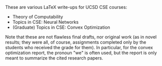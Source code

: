 These are various LaTeX write-ups for UCSD CSE courses:

- Theory of Computability
- Topics in CSE: Neural Networks
- (Graduate) Topics in CSE: Convex Optimization

Note that these are not flawless final drafts, nor original work (as in novel results;
they were all, of course, assignments completed only by the students who received the
grade for them). In particular, for the convex optimization report, the pronoun "we" is
often used, but the report is only meant to summarize the cited research papers.
